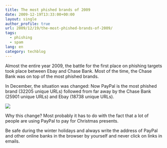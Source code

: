 ```yaml
---
title: The most phished brands of 2009
date: 2009-12-19T13:33:00+00:00
layout: single
author_profile: true
url: 2009/12/19/the-most-phished-brands-of-2009/
tags:
  - phishing
  - spam
lang: en
category: techblog
---
```

Almost the entire year 2009, the battle for the first place on phishing targets took place between Ebay and Chase Bank. Most of the time, the Chase Bank was on top of the most phished brands.

In December, the situation was changed: Now PayPal is the most phished brand (32205 unique URLs) followed from far away by the Chase Bank (25901 unique URLs) and Ebay (18738 unique URLs).

<div>
</div>

<div>
  <a href="http://4.bp.blogspot.com/_vaUVXcmC3OI/SyzO8BjlN8I/AAAAAAAAAaU/gHJkRmuot30/s1600-h/toptargets.png" imageanchor="1"><img border="0" src="http://4.bp.blogspot.com/_vaUVXcmC3OI/SyzO8BjlN8I/AAAAAAAAAaU/gHJkRmuot30/s400/toptargets.png" /></a>
</div>

Why this change? Most probably it has to do with the fact that a lot of people are using PayPal to pay for Christmas presents.

Be safe during the winter holidays and always write the address of PayPal and other online banks in the browser by yourself and never click on links in emails.